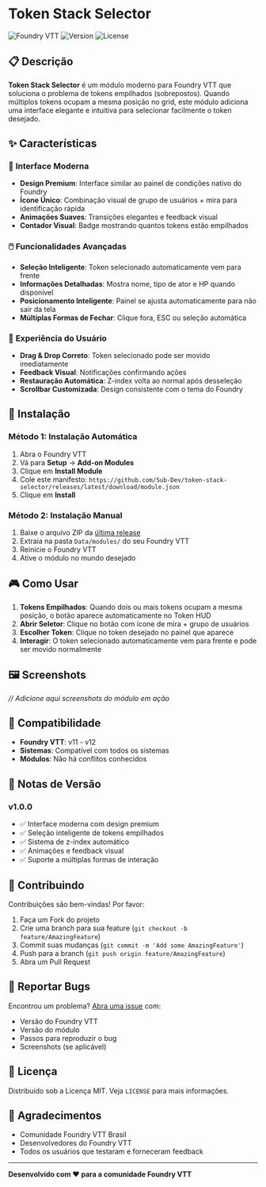 # Token Stack Selector

![Foundry VTT](https://img.shields.io/badge/Foundry%20VTT-Compatible-orange)
![Version](https://img.shields.io/badge/Version-1.0.0-blue)
![License](https://img.shields.io/badge/License-MIT-green)

## 📋 Descrição

**Token Stack Selector** é um módulo moderno para Foundry VTT que soluciona o problema de tokens empilhados (sobrepostos). Quando múltiplos tokens ocupam a mesma posição no grid, este módulo adiciona uma interface elegante e intuitiva para selecionar facilmente o token desejado.

## ✨ Características

### 🎯 **Interface Moderna**

- **Design Premium**: Interface similar ao painel de condições nativo do Foundry
- **Ícone Único**: Combinação visual de grupo de usuários + mira para identificação rápida
- **Animações Suaves**: Transições elegantes e feedback visual
- **Contador Visual**: Badge mostrando quantos tokens estão empilhados

### 🖱️ **Funcionalidades Avançadas**

- **Seleção Inteligente**: Token selecionado automaticamente vem para frente
- **Informações Detalhadas**: Mostra nome, tipo de ator e HP quando disponível
- **Posicionamento Inteligente**: Painel se ajusta automaticamente para não sair da tela
- **Múltiplas Formas de Fechar**: Clique fora, ESC ou seleção automática

### 🔧 **Experiência do Usuário**

- **Drag & Drop Correto**: Token selecionado pode ser movido imediatamente
- **Feedback Visual**: Notificações confirmando ações
- **Restauração Automática**: Z-index volta ao normal após desseleção
- **Scrollbar Customizada**: Design consistente com o tema do Foundry

## 🚀 Instalação

### Método 1: Instalação Automática

1. Abra o Foundry VTT
2. Vá para **Setup** → **Add-on Modules**
3. Clique em **Install Module**
4. Cole este manifesto: `https://github.com/Sub-Dev/token-stack-selector/releases/latest/download/module.json`
5. Clique em **Install**

### Método 2: Instalação Manual

1. Baixe o arquivo ZIP da [última release](https://github.com/Sub-Dev/token-stack-selector/releases/latest)
2. Extraia na pasta `Data/modules/` do seu Foundry VTT
3. Reinicie o Foundry VTT
4. Ative o módulo no mundo desejado

## 🎮 Como Usar

1. **Tokens Empilhados**: Quando dois ou mais tokens ocupam a mesma posição, o botão aparece automaticamente no Token HUD
2. **Abrir Seletor**: Clique no botão com ícone de mira + grupo de usuários
3. **Escolher Token**: Clique no token desejado no painel que aparece
4. **Interagir**: O token selecionado automaticamente vem para frente e pode ser movido normalmente

## 🖼️ Screenshots

_// Adicione aqui screenshots do módulo em ação_

## 🔧 Compatibilidade

- **Foundry VTT**: v11 - v12
- **Sistemas**: Compatível com todos os sistemas
- **Módulos**: Não há conflitos conhecidos

## 📝 Notas de Versão

### v1.0.0

- ✅ Interface moderna com design premium
- ✅ Seleção inteligente de tokens empilhados
- ✅ Sistema de z-index automático
- ✅ Animações e feedback visual
- ✅ Suporte a múltiplas formas de interação

## 🤝 Contribuindo

Contribuições são bem-vindas! Por favor:

1. Faça um Fork do projeto
2. Crie uma branch para sua feature (`git checkout -b feature/AmazingFeature`)
3. Commit suas mudanças (`git commit -m 'Add some AmazingFeature'`)
4. Push para a branch (`git push origin feature/AmazingFeature`)
5. Abra um Pull Request

## 🐛 Reportar Bugs

Encontrou um problema? [Abra uma issue](https://github.com/Sub-Dev/token-stack-selector/issues) com:

- Versão do Foundry VTT
- Versão do módulo
- Passos para reproduzir o bug
- Screenshots (se aplicável)

## 📄 Licença

Distribuído sob a Licença MIT. Veja `LICENSE` para mais informações.

## 🙏 Agradecimentos

- Comunidade Foundry VTT Brasil
- Desenvolvedores do Foundry VTT
- Todos os usuários que testaram e forneceram feedback

---

**Desenvolvido com ❤️ para a comunidade Foundry VTT**
